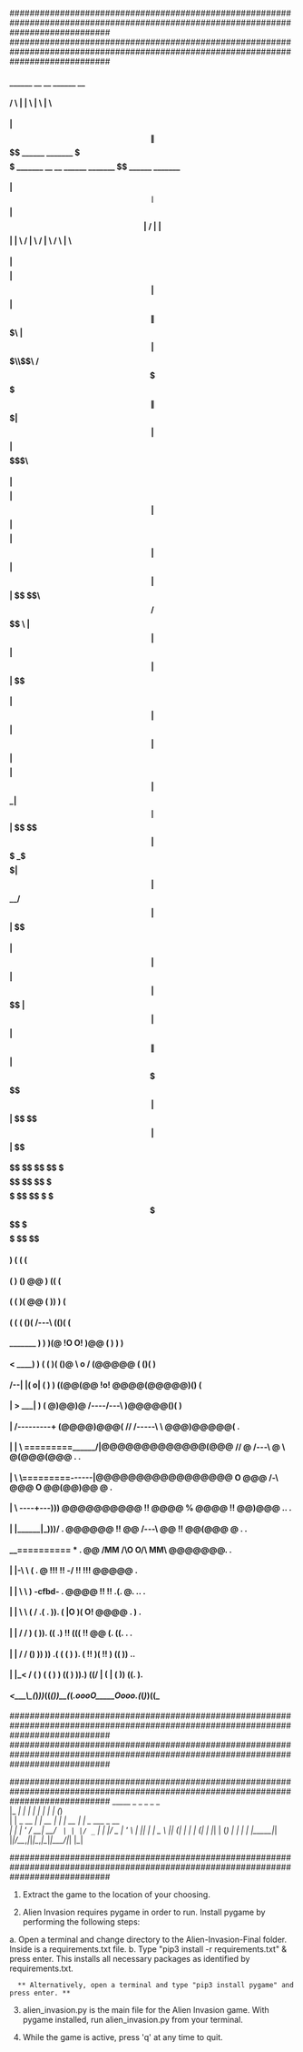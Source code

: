 ####################################################################################################################################
####################################################################################################################################
####                                                                                                                            ####    
####    ______   __  __                            ______                                         __                            ####
####     /      \ |  \|  \                          |      \                                       |  \                         ####
####    |  $$$$$$\| $$ \$$  ______   _______         \$$$$$$ _______  __     __  ______    _______  \$$  ______   _______       ####
####    | $$__| $$| $$|  \ /      \ |       \         | $$  |       \|  \   /  \|      \  /       \|  \ /      \ |       \      ####
####    | $$    $$| $$| $$|  $$$$$$\| $$$$$$$\        | $$  | $$$$$$$\\$$\ /  $$ \$$$$$$\|  $$$$$$$| $$|  $$$$$$\| $$$$$$$\     ####
####    | $$$$$$$$| $$| $$| $$    $$| $$  | $$        | $$  | $$  | $$ \$$\  $$ /      $$ \$$    \ | $$| $$  | $$| $$  | $$     ####
####    | $$  | $$| $$| $$| $$$$$$$$| $$  | $$       _| $$_ | $$  | $$  \$$ $$ |  $$$$$$$ _\$$$$$$\| $$| $$__/ $$| $$  | $$     ####
####    | $$  | $$| $$| $$ \$$     \| $$  | $$      |   $$ \| $$  | $$   \$$$   \$$    $$|       $$| $$ \$$    $$| $$  | $$     ####
####     \$$   \$$ \$$ \$$  \$$$$$$$ \$$   \$$       \$$$$$$ \$$   \$$    \$     \$$$$$$$ \$$$$$$$  \$$  \$$$$$$  \$$   \$$     ####
####                                                                                                                            ####
####                                                                                                                            ####
####                                                                      )  (  (    (                                          ####
####                                                                     (  )  () @@  )  (( (                                   ####
####                                                                 (      (  )( @@  (  )) ) (                                 ####
####                                                               (    (  ( ()( /---\   (()( (                                 ####
####                                 _______                            )  ) )(@ !O O! )@@  ( ) ) )                             ####
####                                <   ____)                      ) (  ( )( ()@ \ o / (@@@@@ ( ()( )                           ####
####                             /--|  |(  o|                     (  )  ) ((@@(@@ !o! @@@@(@@@@@)() (                           ####
####                            |   >   \___|                      ) ( @)@@)@ /---\-/---\ )@@@@@()( )                           ####
####                            |  /---------+                    (@@@@)@@@( // /-----\ \\ @@@)@@@@@(  .                        ####
####                            | |    \ =========______/|@@@@@@@@@@@@@(@@@ // @ /---\ @ \\ @(@@@(@@@ .  .                      ####
####                            |  \   \\=========------\|@@@@@@@@@@@@@@@@@ O @@@ /-\ @@@ O @@(@@)@@ @   .                      ####
####                            |   \   \----+--\-)))           @@@@@@@@@@ !! @@@@ % @@@@ !! @@)@@@ .. .                        ####
####                            |   |\______|_)))/             .    @@@@@@ !! @@ /---\ @@ !! @@(@@@ @ . .                       ####
####                             \__==========           *       .     @@ /MM  /\O   O/\  MM\ @@@@@@@. .                        ####
####                                |   |-\   \          (       .      @ !!!  !! \-/ !!  !!! @@@@@ .                           ####
####                                |   |  \   \          )   -cfbd-   .  @@@@ !!     !!  .(. @.  .. .                          ####
####                                |   |   \   \        (    /   .(  . \)). ( |O  )( O! @@@@ . )      .                        ####
####                                |   |   /   /         ) (      )).  ((  .) !! ((( !! @@ (. ((. .   .                        ####
####                                |   |  /   /   ()  ))   ))   .( ( ( ) ). ( !!  )( !! ) ((   ))  ..                          ####
####                                |   |_<   /   ( ) ( (  ) )   (( )  )).) ((/ |  (  | \(  )) ((. ).                           ####
####                            ____<_____\\__\__(___)_))_((_(____))__(_(___.oooO_____Oooo.(_(_)_)((_                           ####
####                                                                                                                            ####
####################################################################################################################################
####################################################################################################################################


####################################################################################################################################
                                         _____           _        _ _       _   _             
                                        |_   _|         | |      | | |     | | (_)            
                                          | |  _ __  ___| |_ __ _| | | __ _| |_ _  ___  _ __  
                                          | | | '_ \/ __| __/ _` | | |/ _` | __| |/ _ \| '_ \ 
                                         _| |_| | | \__ \ || (_| | | | (_| | |_| | (_) | | | |
                                        |_____|_| |_|___/\__\__,_|_|_|\__,_|\__|_|\___/|_| |_|

####################################################################################################################################

1. Extract the game to the location of your choosing. 

2. Alien Invasion requires pygame in order to run. Install pygame by performing the following steps:
  
  a. Open a terminal and change directory to the Alien-Invasion-Final folder. Inside is a requirements.txt file.
  b. Type "pip3 install -r requirements.txt" & press enter. This installs all necessary packages as identified by requirements.txt.

      ** Alternatively, open a terminal and type "pip3 install pygame" and press enter. **

3. alien_invasion.py is the main file for the Alien Invasion game. With pygame installed, run alien_invasion.py from your terminal.

4. While the game is active, press 'q' at any time to quit.

